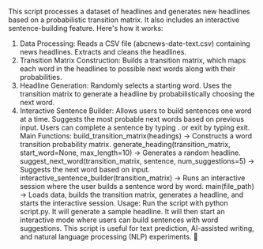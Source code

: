 This script processes a dataset of headlines and generates new headlines based on a probabilistic transition matrix. It also includes an interactive sentence-building feature. Here's how it works:

1. Data Processing:
Reads a CSV file (abcnews-date-text.csv) containing news headlines.
Extracts and cleans the headlines.
2. Transition Matrix Construction:
Builds a transition matrix, which maps each word in the headlines to possible next words along with their probabilities.
3. Headline Generation:
Randomly selects a starting word.
Uses the transition matrix to generate a headline by probabilistically choosing the next word.
4. Interactive Sentence Builder:
Allows users to build sentences one word at a time.
Suggests the most probable next words based on previous input.
Users can complete a sentence by typing . or exit by typing exit.
Main Functions:
build_transition_matrix(headings) → Constructs a word transition probability matrix.
generate_heading(transition_matrix, start_word=None, max_length=10) → Generates a random headline.
suggest_next_word(transition_matrix, sentence, num_suggestions=5) → Suggests the next word based on input.
interactive_sentence_builder(transition_matrix) → Runs an interactive session where the user builds a sentence word by word.
main(file_path) → Loads data, builds the transition matrix, generates a headline, and starts the interactive session.
Usage:
Run the script with python script.py.
It will generate a sample headline.
It will then start an interactive mode where users can build sentences with word suggestions.
This script is useful for text prediction, AI-assisted writing, and natural language processing (NLP) experiments. 🚀
